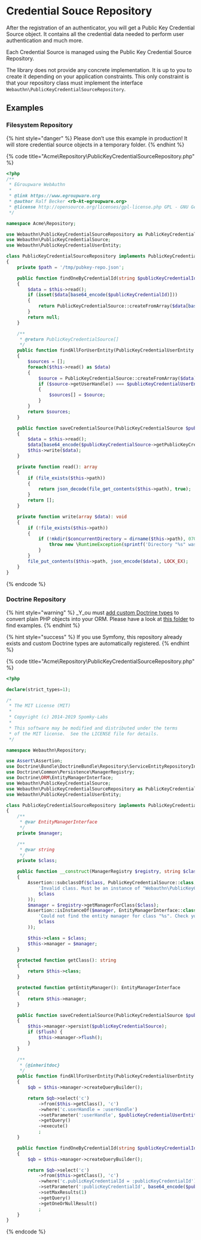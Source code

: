 # Credential Souce Repository

After the registration of an authenticator, you will get a Public Key Credential Source object. It contains all the credential data needed to perform user authentication and much more.

Each Credential Source is managed using the Public Key Credential Source Repository.

The library does not provide any concrete implementation. It is up to you to create it depending on your application constraints. This only constraint is that your repository class must implement the interface `Webauthn\PublicKeyCredentialSourceRepository`.

## Examples

### Filesystem Repository

{% hint style="danger" %}
Please don’t use this example in production! It will store credential source objects in a temporary folder.
{% endhint %}

{% code title="Acme\\Repository\\PublicKeyCredentialSourceRepository.php" %}
```php
<?php
/**
 * EGroupware WebAuthn
 *
 * @link https://www.egroupware.org
 * @author Ralf Becker <rb-At-egroupware.org>
 * @license http://opensource.org/licenses/gpl-license.php GPL - GNU General Public License
 */

namespace Acme\Repository;

use Webauthn\PublicKeyCredentialSourceRepository as PublicKeyCredentialSourceRepositoryInterface;
use Webauthn\PublicKeyCredentialSource;
use Webauthn\PublicKeyCredentialUserEntity;

class PublicKeyCredentialSourceRepository implements PublicKeyCredentialSourceRepositoryInterface
{
    private $path = '/tmp/pubkey-repo.json';

    public function findOneByCredentialId(string $publicKeyCredentialId): ?PublicKeyCredentialSource
    {
        $data = $this->read();
        if (isset($data[base64_encode($publicKeyCredentialId)]))
        {
            return PublicKeyCredentialSource::createFromArray($data[base64_encode($publicKeyCredentialId)]);
        }
        return null;
    }

    /**
     * @return PublicKeyCredentialSource[]
     */
    public function findAllForUserEntity(PublicKeyCredentialUserEntity $publicKeyCredentialUserEntity): array
    {
        $sources = [];
        foreach($this->read() as $data)
        {
            $source = PublicKeyCredentialSource::createFromArray($data);
            if ($source->getUserHandle() === $publicKeyCredentialUserEntity->getId())
            {
                $sources[] = $source;
            }
        }
        return $sources;
    }

    public function saveCredentialSource(PublicKeyCredentialSource $publicKeyCredentialSource): void
    {
        $data = $this->read();
        $data[base64_encode($publicKeyCredentialSource->getPublicKeyCredentialId())] = $publicKeyCredentialSource;
        $this->write($data);
    }

    private function read(): array
    {
        if (file_exists($this->path))
        {
            return json_decode(file_get_contents($this->path), true);
        }
        return [];
    }

    private function write(array $data): void
    {
        if (!file_exists($this->path))
        {
            if (!mkdir($concurrentDirectory = dirname($this->path), 0700, true) && !is_dir($concurrentDirectory)) {
                throw new \RuntimeException(sprintf('Directory "%s" was not created', $concurrentDirectory));
            }
        }
        file_put_contents($this->path, json_encode($data), LOCK_EX);
    }
}
```
{% endcode %}

### Doctrine Repository

{% hint style="warning" %}
_Y_ou must [add custom Doctrine types](https://www.doctrine-project.org/projects/doctrine-orm/en/2.6/cookbook/custom-mapping-types.html) to convert plain PHP objects into your ORM. Please have a look at [this folder](https://github.com/web-auth/webauthn-framework/tree/v2.0/src/symfony/src/Doctrine/Type) to find examples.
{% endhint %}

{% hint style="success" %}
If you use Symfony, this repository already exists and custom Doctrine types are automatically registered.
{% endhint %}

{% code title="Acme\\Repository\\PublicKeyCredentialSourceRepository.php" %}
```php
<?php

declare(strict_types=1);

/*
 * The MIT License (MIT)
 *
 * Copyright (c) 2014-2019 Spomky-Labs
 *
 * This software may be modified and distributed under the terms
 * of the MIT license.  See the LICENSE file for details.
 */

namespace Webauthn\Repository;

use Assert\Assertion;
use Doctrine\Bundle\DoctrineBundle\Repository\ServiceEntityRepositoryInterface;
use Doctrine\Common\Persistence\ManagerRegistry;
use Doctrine\ORM\EntityManagerInterface;
use Webauthn\PublicKeyCredentialSource;
use Webauthn\PublicKeyCredentialSourceRepository as PublicKeyCredentialSourceRepositoryInterface;
use Webauthn\PublicKeyCredentialUserEntity;

class PublicKeyCredentialSourceRepository implements PublicKeyCredentialSourceRepositoryInterface, ServiceEntityRepositoryInterface
{
    /**
     * @var EntityManagerInterface
     */
    private $manager;

    /**
     * @var string
     */
    private $class;

    public function __construct(ManagerRegistry $registry, string $class)
    {
        Assertion::subclassOf($class, PublicKeyCredentialSource::class, sprintf(
            'Invalid class. Must be an instance of "Webauthn\PublicKeyCredentialSource", got "%s" instead.',
            $class
        ));
        $manager = $registry->getManagerForClass($class);
        Assertion::isInstanceOf($manager, EntityManagerInterface::class, sprintf(
            'Could not find the entity manager for class "%s". Check your Doctrine configuration to make sure it is configured to load this entity’s metadata.',
            $class
        ));

        $this->class = $class;
        $this->manager = $manager;
    }

    protected function getClass(): string
    {
        return $this->class;
    }

    protected function getEntityManager(): EntityManagerInterface
    {
        return $this->manager;
    }

    public function saveCredentialSource(PublicKeyCredentialSource $publicKeyCredentialSource, bool $flush = true): void
    {
        $this->manager->persist($publicKeyCredentialSource);
        if ($flush) {
            $this->manager->flush();
        }
    }

    /**
     * {@inheritdoc}
     */
    public function findAllForUserEntity(PublicKeyCredentialUserEntity $publicKeyCredentialUserEntity): array
    {
        $qb = $this->manager->createQueryBuilder();

        return $qb->select('c')
            ->from($this->getClass(), 'c')
            ->where('c.userHandle = :userHandle')
            ->setParameter(':userHandle', $publicKeyCredentialUserEntity->getId())
            ->getQuery()
            ->execute()
            ;
    }

    public function findOneByCredentialId(string $publicKeyCredentialId): ?PublicKeyCredentialSource
    {
        $qb = $this->manager->createQueryBuilder();

        return $qb->select('c')
            ->from($this->getClass(), 'c')
            ->where('c.publicKeyCredentialId = :publicKeyCredentialId')
            ->setParameter(':publicKeyCredentialId', base64_encode($publicKeyCredentialId))
            ->setMaxResults(1)
            ->getQuery()
            ->getOneOrNullResult()
            ;
    }
}
```
{% endcode %}

